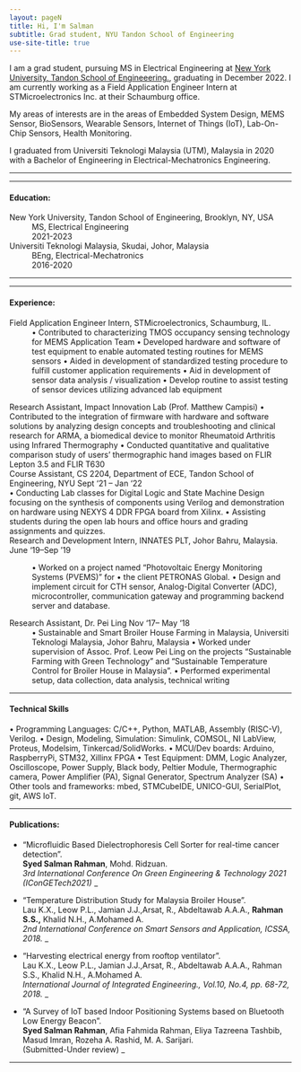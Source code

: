 ```yaml
---
layout: pageN
title: Hi, I'm Salman
subtitle: Grad student, NYU Tandon School of Engineering
use-site-title: true
---
```



I am a grad student, pursuing MS in Electrical Engineering at [New York University, Tandon School of Engineeering.](https://engineering.nyu.edu/), graduating in December 2022. I am currently working as a Field Application Engineer Intern at STMicroelectronics Inc. at their Schaumburg office.

My areas of interests are in the areas of Embedded System Design, MEMS Sensor, BioSensors, Wearable Sensors, Internet of Things (IoT), Lab-On-Chip Sensors, Health Monitoring.  

I graduated from Universiti Teknologi Malaysia (UTM), Malaysia in 2020 with a Bachelor of Engineering in Electrical-Mechatronics Engineering.  

* * *

* * *
#### Education:

<dl>
  <dt>New York University, Tandon School of Engineering, Brooklyn, NY, USA</dt>
  <dd>MS, Electrical Engineering</dd>
  <dd>2021-2023</dd>
  
  <dt>Universiti Teknologi Malaysia, Skudai, Johor, Malaysia</dt>
  <dd>BEng, Electrical-Mechatronics </dd>
  <dd>2016-2020</dd>
</dl>

* * *

* * *

#### Experience:
<dl>
<dt>Field Application Engineer Intern, STMicroelectronics, Schaumburg, IL.</dt>
 <dd>
• Contributed to characterizing TMOS occupancy sensing technology for MEMS Application Team
• Developed hardware and software of test equipment to enable automated testing routines for MEMS sensors
• Aided in development of standardized testing procedure to fulfill customer application requirements
• Aid in development of sensor data analysis / visualization
• Develop routine to assist testing of sensor devices utilizing advanced lab equipment</dd>
<dl>

  
<dt>Research Assistant, Impact Innovation Lab (Prof. Matthew Campisi) <//dt>
• Contributed to the integration of firmware with hardware and software solutions by analyzing design
concepts and troubleshooting and clinical research for ARMA, a biomedical device to monitor Rheumatoid
Arthritis using Infrared Thermography
• Conducted quantitative and qualitative comparison study of users’ thermographic hand images based on
FLIR Lepton 3.5 and FLIR T630

<dt>Course Assistant, CS 2204, Department of ECE, Tandon School of Engineering, NYU Sept ‘21 – Jan ‘22</dt>
• Conducting Lab classes for Digital Logic and State Machine Design focusing on the synthesis of components
using Verilog and demonstration on hardware using NEXYS 4 DDR FPGA board from Xilinx.
• Assisting students during the open lab hours and office hours and grading assignments and quizzes.

  <dt>Research and Development Intern, INNATES PLT, Johor Bahru, Malaysia. June ‘19–Sep ’19</dt>
  <dd>

• Worked on a project named “Photovoltaic Energy Monitoring Systems (PVEMS)” for
• the client PETRONAS Global.
• Design and implement circuit for CTH sensor, Analog-Digital Converter (ADC), microcontroller,
communication gateway and programming backend server and database.
  </dd>

  <dt>Research Assistant, Dr. Pei Ling Nov ‘17– May ‘18</dt>
  <dd>
• Sustainable and Smart Broiler House Farming in Malaysia, Universiti Teknologi Malaysia, Johor Bahru,
Malaysia
• Worked under supervision of Assoc. Prof. Leow Pei Ling on the projects “Sustainable Farming with Green
Technology” and “Sustainable Temperature Control for Broiler House in Malaysia”.
• Performed experimental setup, data collection, data analysis, technical writing
  </dd>

***

#### Technical Skills

• Programming Languages: C/C++, Python, MATLAB, Assembly (RISC-V), Verilog.
• Design, Modeling, Simulation: Simulink, COMSOL, NI LabView, Proteus, Modelsim,
Tinkercad/SolidWorks.
• MCU/Dev boards: Arduino, RaspberryPi, STM32, Xillinx FPGA
• Test Equipment: DMM, Logic Analyzer, Oscilloscope, Power Supply, Black body, Peltier Module,
Thermographic camera, Power Amplifier (PA), Signal Generator, Spectrum Analyzer (SA)
• Other tools and frameworks: mbed, STMCubeIDE, UNICO-GUI, SerialPlot, git, AWS IoT.

* * *

#### Publications:

* “Microfluidic Based Dielectrophoresis Cell Sorter for real-time cancer detection”.  
**Syed Salman Rahman**, Mohd. Ridzuan.  
_3rd International Conference On Green Engineering & Technology 2021 (IConGETech2021)_
\_ 


* “Temperature Distribution Study for Malaysia Broiler House”.  
Lau K.X., Leow P.L., Jamian J.J.,Arsat, R., Abdeltawab A.A.A., **Rahman S.S.,** Khalid N.H., A.Mohamed A.  
_2nd International Conference on Smart Sensors and Application, ICSSA, 2018._
\_  

* “Harvesting electrical energy from rooftop ventilator”.  
Lau K.X., Leow P.L., Jamian J.J.,Arsat, R., Abdeltawab A.A.A., Rahman S.S., Khalid N.H., A.Mohamed A.  
_International Journal of Integrated Engineering., Vol.10, No.4, pp. 68-72, 2018._
\_  

* “A Survey of IoT based Indoor Positioning Systems based on Bluetooth Low Energy Beacon”.  
**Syed Salman Rahman**, Afia Fahmida Rahman, Eliya Tazreena Tashbib, Masud Imran, Rozeha A. Rashid, M. A. Sarijari.  
(Submitted-Under review)
\_  

* * *

